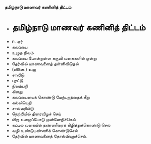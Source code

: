 **தமிழ்நாடு மாணவர் கணினித் திட்டம்**
- # தமிழ்நாடு மாணவர் கணினித் திட்டம்
- n. ஏர்
- கலப்பை
- உழுத நிலம்
- கலப்பை போன்றுள்ள கருவி வகைகளில் ஒன்று
- தேர்வில் மாணவனைத் தள்ளிவிடுதல்
- (வினை.) உழு
- சாலிடு
- புரட்டு
- நிலம்பறி
- கிளறு
- கலப்பையைக் கொண்டு மேற்புறத்தைக் கீறு
- கல்லியெறி
- சால்வரியிடு
- நெற்றியில் திரைவிழச் செய்
- மிகு உழைப்போடு முன்னேறிச்செல்
- கப்பல் வகையில் தண்ணீரைக் கிழித்துக்கொண்டு செல்
- வழி உண்டுபண்ணிக் கொண்டுசெல்
- தேர்வில் மாணவனைத் தோல்வியுறச்செய்.

